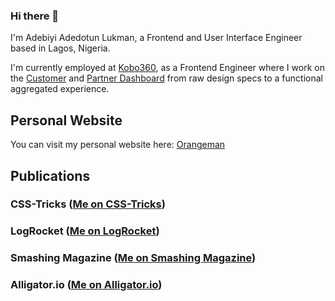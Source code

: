 ### Hi there 👋

I'm Adebiyi Adedotun Lukman, a Frontend and User Interface Engineer based in Lagos, Nigeria.

I'm currently employed at [Kobo360](https://kobo360.com/), as a Frontend Engineer where I work on the [Customer](https://customer.kobo360.com/) and [Partner Dashboard](https://partner.kobo360.com/) from raw design specs to a functional aggregated experience.

## Personal Website

You can visit my personal website here: [Orangeman](https://orangeman.dev)

## Publications


### CSS-Tricks ([Me on CSS-Tricks](https://css-tricks.com/author/adebiyial/))
### LogRocket ([Me on LogRocket](https://blog.logrocket.com/author/adebiyial/))
### Smashing Magazine ([Me on Smashing Magazine](https://css-tricks.com/author/adebiyial/))
### Alligator.io ([Me on Alligator.io](https://alligator.io/author/adebiyi-adedotun))
